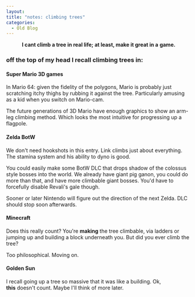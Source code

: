 ```yaml
---
layout:
title: "notes: climbing trees"
categories:
  - Old Blog
---
```

<p style="text-align:center;"><strong>I cant climb a tree in real life; at least, make it great in a</strong> <strong>game.</strong></p>

<h3>off the top of my head I recall climbing trees in:</h3>
<h4><strong>Super Mario 3D games</strong></h4>
In Mario 64: given the fidelity of the polygons, Mario is probably just scratching itchy thighs by rubbing it against the tree. Particularly amusing as a kid when you switch on Mario-cam.

The future generations of 3D Mario have enough graphics to show an arm-leg climbing method. Which looks the most intuitive for progressing up a flagpole.
<h4><strong>Zelda BotW</strong></h4>
We don't need hookshots in this entry. Link climbs just about everything. The stamina system and his ability to dyno is good.

You could easily make some BotW DLC that drops shadow of the colossus style bosses into the world. We already have giant pig ganon, you could do more than that, and have more climbable giant bosses. You'd have to forcefully disable Revali's gale though.

Sooner or later Nintendo will figure out the direction of the next Zelda. DLC should stop soon afterwards.
<h4><strong>Minecraft</strong></h4>
Does this really count? You're <strong>making</strong> the tree climbable, via ladders or jumping up and building a block underneath you. But did you ever climb the tree?

Too philosophical. Moving on.
<h4><strong>Golden Sun</strong></h4>
I recall going up a tree so massive that it was like a building. Ok, <strong>this</strong> doesn't count. Maybe I'll think of more later.

&nbsp;
